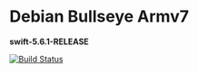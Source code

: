# Debian Bullseye Armv7
**swift-5.6.1-RELEASE**  

[![Build Status](https://ci.swiftlang.xyz/job/swift-5.6.1-debian-bullseye-armv7/badge/icon)](https://ci.swiftlang.xyz/job/swift-5.6.1-debian-bullseye-armv7/)

<!-- test pr build 2 -->
